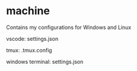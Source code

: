 # machine
Contains my configurations for Windows and Linux

vscode: settings.json

tmux: .tmux.config

windows terminal: settings.json
